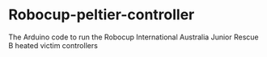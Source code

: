 # Robocup-peltier-controller
The Arduino code to run the Robocup International Australia Junior Rescue B heated victim controllers

